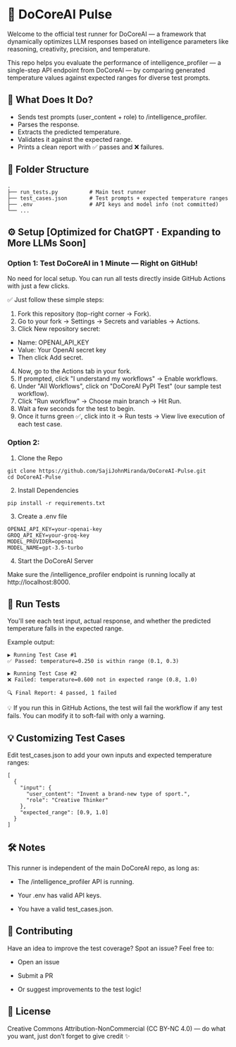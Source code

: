 # 🧪 DoCoreAI Pulse
Welcome to the official test runner for DoCoreAI — a framework that dynamically optimizes LLM responses based on intelligence parameters like reasoning, creativity, precision, and temperature.

This repo helps you evaluate the performance of intelligence_profiler — a single-step API endpoint from DoCoreAI — by comparing generated temperature values against expected ranges for diverse test prompts.

## 🚀 What Does It Do?  
- Sends test prompts (user_content + role) to /intelligence_profiler.  
- Parses the response.  
- Extracts the predicted temperature.  
- Validates it against the expected range.  
- Prints a clean report with ✅ passes and ❌ failures.

## 📂 Folder Structure
```
.
├── run_tests.py          # Main test runner
├── test_cases.json       # Test prompts + expected temperature ranges
├── .env                  # API keys and model info (not committed)
└── ...
```

## ⚙️ Setup [**Optimized for ChatGPT · Expanding to More LLMs Soon**]
### Option 1: Test DoCoreAI in 1 Minute — Right on GitHub!
No need for local setup. You can run all tests directly inside GitHub Actions with just a few clicks.

✅ Just follow these simple steps:  
1. Fork this repository (top-right corner → Fork).  
2. Go to your fork → Settings → Secrets and variables → Actions.  
3. Click New repository secret:  
- Name: OPENAI_API_KEY  
- Value: Your OpenAI secret key  
- Then click Add secret.  
4. Now, go to the Actions tab in your fork.  
5. If prompted, click "I understand my workflows" → Enable workflows.  
6. Under "All Workflows", click on "DoCoreAI PyPI Test" (our sample test workflow).  
7. Click "Run workflow" → Choose main branch → Hit Run.  
8. Wait a few seconds for the test to begin.  
9. Once it turns green ✅, click into it → Run tests → View live execution of each test case.  

### Option 2:
1. Clone the Repo  
```
git clone https://github.com/SajiJohnMiranda/DoCoreAI-Pulse.git
cd DoCoreAI-Pulse
```
2. Install Dependencies  
```
pip install -r requirements.txt
```
3. Create a .env file  
```
OPENAI_API_KEY=your-openai-key
GROQ_API_KEY=your-groq-key
MODEL_PROVIDER=openai
MODEL_NAME=gpt-3.5-turbo
```

4. Start the DoCoreAI Server

Make sure the /intelligence_profiler endpoint is running locally at http://localhost:8000.

## 🧪 Run Tests  
You'll see each test input, actual response, and whether the predicted temperature falls in the expected range.

Example output:
```
▶️ Running Test Case #1
✅ Passed: temperature=0.250 is within range (0.1, 0.3)

▶️ Running Test Case #2
❌ Failed: temperature=0.600 not in expected range (0.8, 1.0)

🔍 Final Report: 4 passed, 1 failed
```
💡 If you run this in GitHub Actions, the test will fail the workflow if any test fails. You can modify it to soft-fail with only a warning.  

## 💡 Customizing Test Cases
Edit test_cases.json to add your own inputs and expected temperature ranges:
```
[
  {
    "input": {
      "user_content": "Invent a brand-new type of sport.",
      "role": "Creative Thinker"
    },
    "expected_range": [0.9, 1.0]
  }
]

```

## 🛠️ Notes
This runner is independent of the main DoCoreAI repo, as long as:

- The /intelligence_profiler API is running.

- Your .env has valid API keys.

- You have a valid test_cases.json.

## 🙌 Contributing

Have an idea to improve the test coverage? Spot an issue? Feel free to:

- Open an issue

- Submit a PR

- Or suggest improvements to the test logic!

## 📢 License
Creative Commons Attribution-NonCommercial (CC BY-NC 4.0) — do what you want, just don’t forget to give credit ✨







